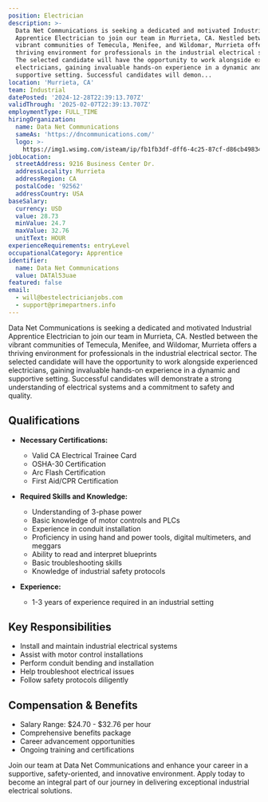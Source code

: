 ```yaml
---
position: Electrician
description: >-
  Data Net Communications is seeking a dedicated and motivated Industrial
  Apprentice Electrician to join our team in Murrieta, CA. Nestled between the
  vibrant communities of Temecula, Menifee, and Wildomar, Murrieta offers a
  thriving environment for professionals in the industrial electrical sector.
  The selected candidate will have the opportunity to work alongside experienced
  electricians, gaining invaluable hands-on experience in a dynamic and
  supportive setting. Successful candidates will demon...
location: 'Murrieta, CA'
team: Industrial
datePosted: '2024-12-28T22:39:13.707Z'
validThrough: '2025-02-07T22:39:13.707Z'
employmentType: FULL_TIME
hiringOrganization:
  name: Data Net Communications
  sameAs: 'https://dncommunications.com/'
  logo: >-
    https://img1.wsimg.com/isteam/ip/fb1fb3df-dff6-4c25-87cf-d86cb49834bd/logo/6a33dad7-451e-4204-ae39-ec25122c905e.jpg/:/rs=h:125
jobLocation:
  streetAddress: 9216 Business Center Dr.
  addressLocality: Murrieta
  addressRegion: CA
  postalCode: '92562'
  addressCountry: USA
baseSalary:
  currency: USD
  value: 28.73
  minValue: 24.7
  maxValue: 32.76
  unitText: HOUR
experienceRequirements: entryLevel
occupationalCategory: Apprentice
identifier:
  name: Data Net Communications
  value: DATAl53uae
featured: false
email:
  - will@bestelectricianjobs.com
  - support@primepartners.info
---
```




Data Net Communications is seeking a dedicated and motivated Industrial Apprentice Electrician to join our team in Murrieta, CA. Nestled between the vibrant communities of Temecula, Menifee, and Wildomar, Murrieta offers a thriving environment for professionals in the industrial electrical sector. The selected candidate will have the opportunity to work alongside experienced electricians, gaining invaluable hands-on experience in a dynamic and supportive setting. Successful candidates will demonstrate a strong understanding of electrical systems and a commitment to safety and quality.

## Qualifications

- **Necessary Certifications:**
  - Valid CA Electrical Trainee Card
  - OSHA-30 Certification
  - Arc Flash Certification
  - First Aid/CPR Certification

- **Required Skills and Knowledge:**
  - Understanding of 3-phase power
  - Basic knowledge of motor controls and PLCs
  - Experience in conduit installation
  - Proficiency in using hand and power tools, digital multimeters, and meggars
  - Ability to read and interpret blueprints
  - Basic troubleshooting skills
  - Knowledge of industrial safety protocols

- **Experience:**
  - 1-3 years of experience required in an industrial setting

## Key Responsibilities

- Install and maintain industrial electrical systems
- Assist with motor control installations
- Perform conduit bending and installation
- Help troubleshoot electrical issues
- Follow safety protocols diligently

## Compensation & Benefits

- Salary Range: $24.70 - $32.76 per hour
- Comprehensive benefits package
- Career advancement opportunities
- Ongoing training and certifications

Join our team at Data Net Communications and enhance your career in a supportive, safety-oriented, and innovative environment. Apply today to become an integral part of our journey in delivering exceptional industrial electrical solutions.